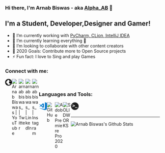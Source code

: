 ### Hi there, I'm Arnab Biswas - aka [Alpha_AB][website] 👋

## I'm a Student, Developer,Designer and Gamer!
- 🔭 I’m currently working with [PyCharm, CLion, IntelliJ IDEA][idewebsite]
- 🌱 I’m currently learning everything 🤣
- 👯 I’m looking to collaborate with other content creators
- 🥅 2020 Goals: Contribute more to Open Source projects
- ⚡ Fun fact: I love to Sing and play Games

### Connect with me:

[<img align="left" alt="arnabb1swas.github.io/ArnabBiswas" width="22px" src="https://raw.githubusercontent.com/iconic/open-iconic/master/svg/globe.svg" />][website]
[<img align="left" alt="Arnab Biswas | YouTube" width="22px" src="https://raw.githubusercontent.com/arnabb1swas/arnabb1swas/master/icon%20sgv/icons8-play-button-50.svg" />][youtube]
[<img align="left" alt="arnabbiswas_ | Twitter" width="22px" src="https://raw.githubusercontent.com/arnabb1swas/arnabb1swas/master/icon%20sgv/icons8-twitter-50.svg" />][twitter]
[<img align="left" alt="arnabbiswas_ | LinkedIn" width="22px" src="https://raw.githubusercontent.com/arnabb1swas/arnabb1swas/master/icon%20sgv/icons8-linkedin-50.svg" />][linkedin]
[<img align="left" alt="arnabbiswas_ | Instagram" width="22px" src="https://raw.githubusercontent.com/arnabb1swas/arnabb1swas/master/icon/639b3dafb544d6f061fcddd2d6686ddb.svg" />][instagram]

<br />

### Languages and Tools:

[<img align="left" alt="Visual Studio Code" width="26px" src="https://raw.githubusercontent.com/github/explore/80688e429a7d4ef2fca1e82350fe8e3517d3494d/topics/visual-studio-code/visual-studio-code.png" />][vsrepo]
[<img align="left" alt="GitHub" width="26px" src="https://raw.githubusercontent.com/arnabb1swas/arnabb1swas/master/ico%20sgv/icons8-github-50.svg" />][githubprofile]
<img align="left" alt="Adobe Premiere Pro 2020" width="26px" src="https://raw.githubusercontent.com/arnabb1swas/arnabb1swas/master/icon%20sgv/006-premier.svg" />
[<img align="left" alt="SOLIDWORKS" width="26px" src="https://github.com/arnabb1swas/arnabb1swas/blob/master/SOLIDWORKS.png" />][drone]
[<img align="left" alt="Termux" width="26px" src="https://raw.githubusercontent.com/github/explore/80688e429a7d4ef2fca1e82350fe8e3517d3494d/topics/terminal/terminal.png" />][vsrepo]
<!-- [<img align="left" alt="HTML5" width="26px" src="https://raw.githubusercontent.com/github/explore/80688e429a7d4ef2fca1e82350fe8e3517d3494d/topics/html/html.png" />][webdevplaylist]
[<img align="left" alt="JavaScript" width="26px" src="https://raw.githubusercontent.com/github/explore/80688e429a7d4ef2fca1e82350fe8e3517d3494d/topics/javascript/javascript.png" />][jsplaylist]
[<img align="left" alt="React" width="26px" src="https://raw.githubusercontent.com/github/explore/80688e429a7d4ef2fca1e82350fe8e3517d3494d/topics/react/react.png" />][reactplaylist]
[<img align="left" alt="Gatsby" width="26px" src="https://raw.githubusercontent.com/github/explore/e94815998e4e0713912fed477a1f346ec04c3da2/topics/gatsby/gatsby.png" />][webdevplaylist]
[<img align="left" alt="GraphQL" width="26px" src="https://raw.githubusercontent.com/github/explore/80688e429a7d4ef2fca1e82350fe8e3517d3494d/topics/graphql/graphql.png" />][webdevplaylist]
[<img align="left" alt="Node.js" width="26px" src="https://raw.githubusercontent.com/github/explore/80688e429a7d4ef2fca1e82350fe8e3517d3494d/topics/nodejs/nodejs.png" />][webdevplaylist]
[<img align="left" alt="Deno" width="26px" src="https://raw.githubusercontent.com/github/explore/361e2821e2dea67711cde99c9c40ed357061cf27/topics/deno/deno.png" />][webdevplaylist]
[<img align="left" alt="SQL" width="26px" src="https://raw.githubusercontent.com/github/explore/80688e429a7d4ef2fca1e82350fe8e3517d3494d/topics/sql/sql.png" />][webdevplaylist]
[<img align="left" alt="MySQL" width="26px" src="https://raw.githubusercontent.com/github/explore/80688e429a7d4ef2fca1e82350fe8e3517d3494d/topics/mysql/mysql.png" />][webdevplaylist]
[<img align="left" alt="MongoDB" width="26px" src="https://raw.githubusercontent.com/github/explore/80688e429a7d4ef2fca1e82350fe8e3517d3494d/topics/mongodb/mongodb.png" />][webdevplaylist]
[<img align="left" alt="Git" width="26px" src="https://raw.githubusercontent.com/github/explore/80688e429a7d4ef2fca1e82350fe8e3517d3494d/topics/git/git.png" />][webdevplaylist]
-->

<br />
<br />

---
<!--
### 📺 Latest YouTube Videos
<!-- YOUTUBE:START 
- [Next Level GitHub Profile README (NEW) | How To Create An Amazing Profile ReadMe With GitHub Actions](https://www.youtube.com/watch?v=ECuqb5Tv9qI)
- [There's more to CONSOLE than .log( ) | Things you didn't know console could do!!](https://www.youtube.com/watch?v=_-bHhEGcDiQ)
- [Simple React.js User Login Authentication | Auth0](https://www.youtube.com/watch?v=MqczHS3Z2bc)
- [Top 10 VS Code Updates You Don't Know About!! (July 2020)](https://www.youtube.com/watch?v=WHBQ1szkhtI)
- [localStorage Dark/Light Mode Theme Toggle (CSS/JavaScript) | UI Design](https://www.youtube.com/watch?v=_raOFZAYXD4)
<!-- YOUTUBE:END 

---
-->
<!--
### 📕 Latest Blog Posts
<!-- BLOG-POST-LIST:START 
- [Microinteractions: Password Validation Animation](https://dev.to/codestackr/microinteractions-password-validation-animation-5629)
- [Notion + YouTube - A Powerful Combination for Productivity](https://dev.to/codestackr/notion-youtube-a-powerful-combination-for-productivity-1def)
- [Regular Expressions (RegEx) Crash Course](https://dev.to/codestackr/regular-expressions-regex-crash-course-248n)
- [Emmet Part 2 - Advanced](https://dev.to/codestackr/emmet-part-2-advanced-4c65)
- [Deno 1.0 Released! (Easy) REST API Example](https://dev.to/codestackr/deno-1-0-released-easy-rest-api-example-2fbl)
<!-- BLOG-POST-LIST:END 

---
-->

<img align="left" alt="Arnab Biswas's Github Stats" src="https://github-readme-stats.vercel.app/api?username=arnabb1swas&show_icons=true&hide_border=true" />

[website]: https://arnabb1swas.github.io/ArnabBiswas
[idewebsite]: https://www.jetbrains.com/products.html
[twitter]: https://www.twitter.com/arnabbiswas_
[youtube]: https://www.youtube.com/channel/UCnSAFnVuceL75SmKsIjORKg
[instagram]: https://www.instagram.com/arnabbiswas_
[linkedin]: https://www.linkedin.com/in/itsarnab
[githubprofile]: https://github.com/arnabb1swas
[vsrepo]: https://github.com/arnabb1swas?tab=repositories
[drone]: https://github.com/arnabb1swas/Drone_V1.0
